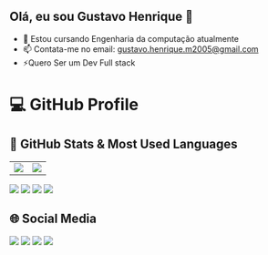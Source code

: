 ## Olá, eu sou Gustavo Henrique   👋




- 🌱 Estou cursando Engenharia da computação atualmente 
- 📫 Contata-me no email: gustavo.henrique.m2005@gmail.com
- ⚡Quero Ser um Dev Full stack

# 💻 GitHub Profile

## 🚀 GitHub Stats & Most Used Languages
<table>
  <tr>
    <td>
      <img src="https://github-readme-stats.vercel.app/api?username=gustavohenriquemm&show_icons=true&theme=radical" />
    </td>
    <td>
      <img src="https://github-readme-stats.vercel.app/api/top-langs/?username=gustavohenriquemm&layout=compact&theme=radical" />
    </td>
  </tr>
</table>

<p>
  <img src="https://img.shields.io/badge/JavaScript-323330?style=for-the-badge&logo=javascript&logoColor=F7DF1E" />
  <img src="https://img.shields.io/badge/HTML5-E34F26?style=for-the-badge&logo=html5&logoColor=white" />
  <img src="https://img.shields.io/badge/CSS3-1572B6?style=for-the-badge&logo=css3&logoColor=white" />
  <img src="https://img.shields.io/badge/Python-3776AB?style=for-the-badge&logo=python&logoColor=white" />
</p>

## 🌐 Social Media
<p>
  <a href="https://www.instagram.com/guhhh.mm/" target="_blank"><img src="https://img.shields.io/badge/Instagram-E4405F?style=for-the-badge&logo=instagram&logoColor=white" /></a>
  <a href="https://discord.gg/QHDm4DY4" target="_blank"><img src="https://img.shields.io/badge/Discord-7289DA?style=for-the-badge&logo=discord&logoColor=white" /></a>
  <a href="mailto:gustavo.henrique.m2005@gmail.com" target="_blank"><img src="https://img.shields.io/badge/Gmail-D14836?style=for-the-badge&logo=gmail&logoColor=white" /></a>
  <a href="https://www.linkedin.com/in/gustavo-henrique-baa271208/" target="_blank"><img src="https://img.shields.io/badge/LinkedIn-0077B5?style=for-the-badge&logo=linkedin&logoColor=white" /></a>
</p>


